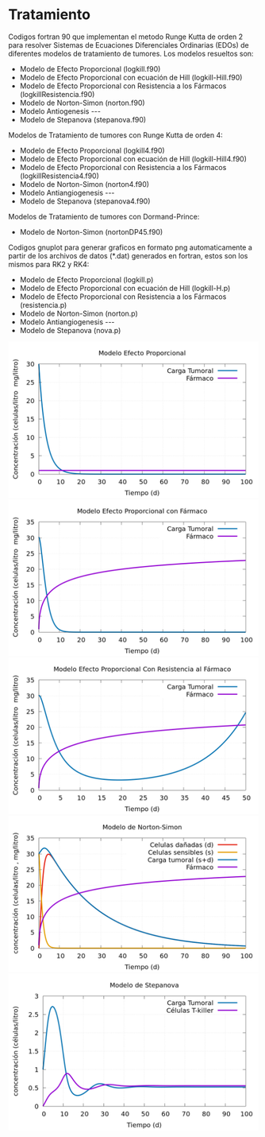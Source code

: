 # Tratamiento

Codigos fortran 90 que implementan el metodo Runge Kutta de orden 2 para resolver Sistemas de Ecuaciones Diferenciales Ordinarias (EDOs) de diferentes modelos de tratamiento de tumores. Los modelos resueltos son:

+ Modelo de Efecto Proporcional (logkill.f90)
+ Modelo de Efecto Proporcional con ecuación de Hill (logkill-Hill.f90)
+ Modelo de Efecto Proporcional con Resistencia a los Fármacos (logkillResistencia.f90)
+ Modelo de Norton-Simon (norton.f90)
+ Modelo Antiogenesis ---
+ Modelo de Stepanova (stepanova.f90)

Modelos de Tratamiento de tumores con Runge Kutta de orden 4:

+ Modelo de Efecto Proporcional (logkill4.f90)
+ Modelo de Efecto Proporcional con ecuación de Hill (logkill-Hill4.f90)
+ Modelo de Efecto Proporcional con Resistencia a los Fármacos (logkillResistencia4.f90)
+ Modelo de Norton-Simon (norton4.f90)
+ Modelo Antiangiogenesis ---
+ Modelo de Stepanova (stepanova4.f90)

Modelos de Tratamiento de tumores con Dormand-Prince:
+ Modelo de Norton-Simon (nortonDP45.f90)

Codigos gnuplot para generar graficos en formato png automaticamente a partir de los archivos de datos (*.dat) generados en fortran, estos son los mismos para RK2 y RK4:

+ Modelo de Efecto Proporcional (logkill.p)
+ Modelo de Efecto Proporcional con ecuación de Hill (logkill-H.p)
+ Modelo de Efecto Proporcional con Resistencia a los Fármacos (resistencia.p)
+ Modelo de Norton-Simon (norton.p)
+ Modelo Antiangiogenesis ---
+ Modelo de Stepanova (nova.p)

![Modelo log-kill](https://github.com/Cygnus000/tratamiento/blob/main/logkill.png)
![Modelo log-kill con ecuacion de Hill](https://github.com/Cygnus000/tratamiento/blob/main/logkill-H.png)
![Modelo log-kill con resistencia al farmaco](https://github.com/Cygnus000/tratamiento/blob/main/resistencia.png)
![Modelo norton-simon](https://github.com/Cygnus000/tratamiento/blob/main/norton.png)
![Modelo stepanova](https://github.com/Cygnus000/tratamiento/blob/main/nova.png)



